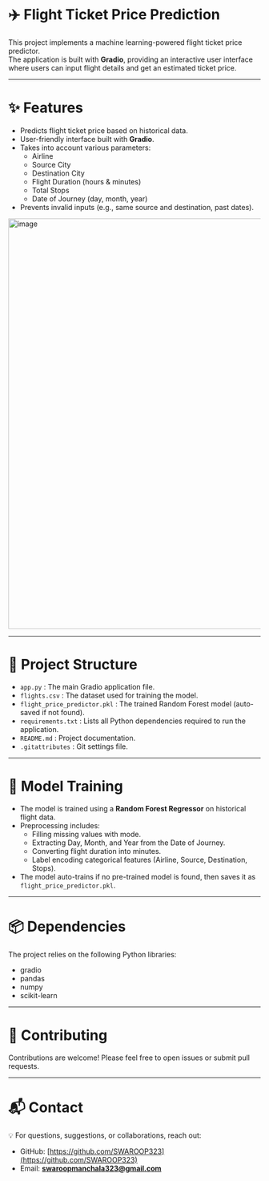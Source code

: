 # ✈️ Flight Ticket Price Prediction  

This project implements a machine learning-powered flight ticket price predictor.  
The application is built with **Gradio**, providing an interactive user interface where users can input flight details and get an estimated ticket price.  

---

# ✨ Features  

- Predicts flight ticket price based on historical data.  
- User-friendly interface built with **Gradio**.  
- Takes into account various parameters:  
  - Airline  
  - Source City  
  - Destination City  
  - Flight Duration (hours & minutes)  
  - Total Stops  
  - Date of Journey (day, month, year)  
- Prevents invalid inputs (e.g., same source and destination, past dates).  
<img width="1669" height="819" alt="image" src="https://github.com/user-attachments/assets/54fd46fe-5af1-4e34-907d-ac7a17f22217" />


---

# 📂 Project Structure  

- `app.py` : The main Gradio application file.  
- `flights.csv` : The dataset used for training the model.  
- `flight_price_predictor.pkl` : The trained Random Forest model (auto-saved if not found).  
- `requirements.txt` : Lists all Python dependencies required to run the application.  
- `README.md` : Project documentation.  
- `.gitattributes` : Git settings file.  

---

# 🧠 Model Training  

- The model is trained using a **Random Forest Regressor** on historical flight data.  
- Preprocessing includes:  
  - Filling missing values with mode.  
  - Extracting Day, Month, and Year from the Date of Journey.  
  - Converting flight duration into minutes.  
  - Label encoding categorical features (Airline, Source, Destination, Stops).  
- The model auto-trains if no pre-trained model is found, then saves it as `flight_price_predictor.pkl`.  

---

# 📦 Dependencies  

The project relies on the following Python libraries:  

- gradio  
- pandas  
- numpy  
- scikit-learn  

---

# 🤝 Contributing  

Contributions are welcome! Please feel free to open issues or submit pull requests.  

---

# **📬 Contact**  

💡 For questions, suggestions, or collaborations, reach out:  

- GitHub: [https://github.com/SWAROOP323](https://github.com/SWAROOP323)  
- Email: **swaroopmanchala323@gmail.com**  
